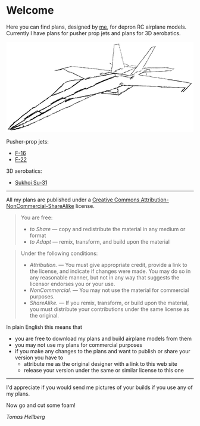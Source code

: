 # Welcome

Here you can find plans, designed by [me](https://tomhe.net), for depron RC airplane models. Currently I have plans for pusher prop jets and plans for 3D aerobatics.

![F/A-18 sketch](fa-18-sketch.png)

Pusher-prop jets:
* [F-16](./f-16/)
* [F-22](./f-22/)

3D aerobatics:
* [Sukhoi Su-31](./su-31/)

* * *

All my plans are published under a [Creative Commons Attribution-NonCommercial-ShareAlike](https://creativecommons.org/licenses/by-nc-sa/4.0/) license.

> You are free:
> - _to Share_ — copy and redistribute the material in any medium or format
> - _to Adapt_ — remix, transform, and build upon the material

> Under the following conditions:
> - _Attribution._ — You must give appropriate credit, provide a link to the license, and indicate if changes were made. You may do so in any reasonable manner, but not in any way that suggests the licensor endorses you or your use.
> - _NonCommercial._ — You may not use the material for commercial purposes.
> - _ShareAlike._ — If you remix, transform, or build upon the material, you must distribute your contributions under the same license as the original.

In plain English this means that
- you are free to download my plans and build airplane models from them
- you may not use my plans for commercial purposes
- if you make any changes to the plans and want to publish or share your version you have to
  - attribute me as the original designer with a link to this web site
  - release your version under the same or similar license to this one

* * *

I'd appreciate if you would send me pictures of your builds if you use any of my plans.

Now go and cut some foam!

*Tomas Hellberg*
